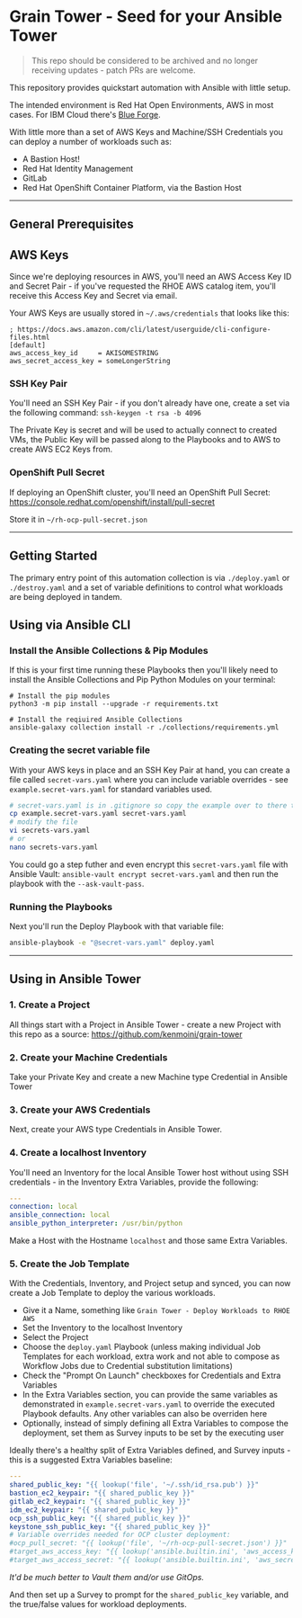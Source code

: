 # Grain Tower - Seed for your Ansible Tower

> This repo should be considered to be archived and no longer receiving updates - patch PRs are welcome.

This repository provides quickstart automation with Ansible with little setup.

The intended environment is Red Hat Open Environments, AWS in most cases.  For IBM Cloud there's [Blue Forge](https://github.com/kenmoini/blue-forge).

With little more than a set of AWS Keys and Machine/SSH Credentials you can deploy a number of workloads such as:

- A Bastion Host!
- Red Hat Identity Management
- GitLab
- Red Hat OpenShift Container Platform, via the Bastion Host

---

## General Prerequisites

## AWS Keys

Since we're deploying resources in AWS, you'll need an AWS Access Key ID and Secret Pair - if you've requested the RHOE AWS catalog item, you'll receive this Access Key and Secret via email.

Your AWS Keys are usually stored in `~/.aws/credentials` that looks like this:

```
; https://docs.aws.amazon.com/cli/latest/userguide/cli-configure-files.html
[default]
aws_access_key_id     = AKISOMESTRING
aws_secret_access_key = someLongerString
```

### SSH Key Pair

You'll need an SSH Key Pair - if you don't already have one, create a set via the following command: `ssh-keygen -t rsa -b 4096`

The Private Key is secret and will be used to actually connect to created VMs, the Public Key will be passed along to the Playbooks and to AWS to create AWS EC2 Keys from.

### OpenShift Pull Secret

If deploying an OpenShift cluster, you'll need an OpenShift Pull Secret: https://console.redhat.com/openshift/install/pull-secret

Store it in `~/rh-ocp-pull-secret.json`

---

## Getting Started

The primary entry point of this automation collection is via `./deploy.yaml` or `./destroy.yaml` and a set of variable definitions to control what workloads are being deployed in tandem.

## Using via Ansible CLI

### Install the Ansible Collections & Pip Modules

If this is your first time running these Playbooks then you'll likely need to install the Ansible Collections and Pip Python Modules on your terminal:

```bash=
# Install the pip modules
python3 -m pip install --upgrade -r requirements.txt

# Install the reqiuired Ansible Collections
ansible-galaxy collection install -r ./collections/requirements.yml
```

### Creating the secret variable file

With your AWS keys in place and an SSH Key Pair at hand, you can create a file called `secret-vars.yaml` where you can include variable overrides - see `example.secret-vars.yaml` for standard variables used.

```bash
# secret-vars.yaml is in .gitignore so copy the example over to there to modify
cp example.secret-vars.yaml secret-vars.yaml
# modify the file
vi secrets-vars.yaml
# or
nano secrets-vars.yaml
```

You could go a step futher and even encrypt this `secret-vars.yaml` file with Ansible Vault: `ansible-vault encrypt secret-vars.yaml` and then run the playbook with the `--ask-vault-pass`.

### Running the Playbooks

Next you'll run the Deploy Playbook with that variable file:

```bash
ansible-playbook -e "@secret-vars.yaml" deploy.yaml
```

---

## Using in Ansible Tower

### 1. Create a Project

All things start with a Project in Ansible Tower - create a new Project with this repo as a source: https://github.com/kenmoini/grain-tower

### 2. Create your Machine Credentials

Take your Private Key and create a new Machine type Credential in Ansible Tower

### 3. Create your AWS Credentials

Next, create your AWS type Credentials in Ansible Tower.

### 4. Create a localhost Inventory

You'll need an Inventory for the local Ansible Tower host without using SSH credentials - in the Inventory Extra Variables, provide the following:

```yaml
---
connection: local
ansible_connection: local
ansible_python_interpreter: /usr/bin/python
```

Make a Host with the Hostname `localhost` and those same Extra Variables.

### 5. Create the Job Template

With the Credentials, Inventory, and Project setup and synced, you can now create a Job Template to deploy the various workloads.

- Give it a Name, something like `Grain Tower - Deploy Workloads to RHOE AWS`
- Set the Inventory to the localhost Inventory
- Select the Project
- Choose the `deploy.yaml` Playbook (unless making individual Job Templates for each workload, extra work and not able to compose as Workflow Jobs due to Credential substitution limitations)
- Check the "Prompt On Launch" checkboxes for Credentials and Extra Variables
- In the Extra Variables section, you can provide the same variables as demonstrated in `example.secret-vars.yaml` to override the executed Playbook defaults.  Any other variables can also be overriden here
- Optionally, instead of simply defining all Extra Variables to compose the deployment, set them as Survey inputs to be set by the executing user

Ideally there's a healthy split of Extra Variables defined, and Survey inputs - this is a suggested Extra Variables baseline:

```yaml
---
shared_public_key: "{{ lookup('file', '~/.ssh/id_rsa.pub') }}"
bastion_ec2_keypair: "{{ shared_public_key }}"
gitlab_ec2_keypair: "{{ shared_public_key }}"
idm_ec2_keypair: "{{ shared_public_key }}"
ocp_ssh_public_key: "{{ shared_public_key }}"
keystone_ssh_public_key: "{{ shared_public_key }}"
# Variable overrides needed for OCP cluster deployment:
#ocp_pull_secret: "{{ lookup('file', '~/rh-ocp-pull-secret.json') }}"
#target_aws_access_key: "{{ lookup('ansible.builtin.ini', 'aws_access_key_id', section='default', file='~/.aws/credentials') }}"
#target_aws_access_secret: "{{ lookup('ansible.builtin.ini', 'aws_secret_access_key', section='default', file='~/.aws/credentials') }}"
```

*It'd be much better to Vault them and/or use GitOps.*

And then set up a Survey to prompt for the `shared_public_key` variable, and the true/false values for workload deployments.

